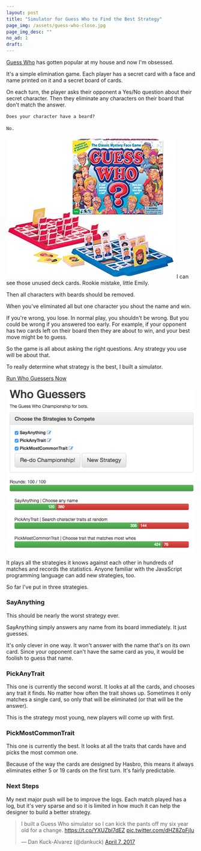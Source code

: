 ```yaml
---
layout: post
title: "Simulator for Guess Who to Find the Best Strategy"
page_img: /assets/guess-who-close.jpg
page_img_desc: ""
no_ad: 1
draft: 
---
```


<a href="http://www.amazon.com/Winning-Moves-Games-1191-Guess/dp/B00S732WJE/ref=sr_1_2?s=toys-and-games&ie=UTF8&qid=1491586221&sr=1-2&keywords=guess+who+board+game&tag=dankuck-20">Guess Who</a> has gotten popular at my house and now I'm obsessed.

It's a simple elimination game. Each player has a secret card with a face and name printed on it and a secret board of cards.

On each turn, the player asks their opponent a Yes/No question about their secret character. Then they eliminate any characters on their board that don't match the answer.

```
Does your character have a beard?

No.
```

<div class="illustration">
    <img src="/assets/guess-who.jpg" />
    I can see those unused deck cards. Rookie mistake, little Emily.
</div>

Then all characters with beards should be removed.

When you've eliminated all but one character you shout the name and win.

If you're wrong, you lose. In normal play, you shouldn't be wrong. But you could be wrong if you answered too early. For example, if your opponent has two cards left on their board then they are about to win, and your best move might be to guess.

So the game is all about asking the right questions. Any strategy you use will be about that.

To really determine what strategy is the best, I built a simulator.

<a href="https://dankuck.github.io/who-guessers/">Run Who Guessers Now</a>

<img src="/assets/Screen Shot 2017-04-05 at 5.57.47 PM.png" class="screenshot" />

It plays all the strategies it knows against each other in hundreds of matches and records the statistics. Anyone familiar with the JavaScript programming language can add new strategies, too.

So far I've put in three strategies.

### SayAnything

This should be nearly the worst strategy ever.

SayAnything simply answers any name from its board immediately. It just guesses.

It's only clever in one way. It won't answer with the name that's on its own card. Since your opponent can't have the same card as you, it would be foolish to guess that name.

### PickAnyTrait

This one is currently the second worst. It looks at all the cards, and chooses any trait it finds. No matter how often the trait shows up. Sometimes it only matches a single card, so only that will be eliminated (or that will be the answer).

This is the strategy most young, new players will come up with first.

### PickMostCommonTrait

This one is currently the best. It looks at all the traits that cards have and picks the most common one.

Because of the way the cards are designed by Hasbro, this means it always eliminates either 5 or 19 cards on the first turn. It's fairly predictable.

### Next Steps

My next major push will be to improve the logs. Each match played has a log, but it's very sparse and so it is limited in how much it can help the designer to build a better strategy.

<blockquote class="twitter-tweet" data-lang="en"><p lang="en" dir="ltr">I built a Guess Who simulator so I can kick the pants off my six year old for a change. <a href="https://t.co/YXUZbI7dEZ">https://t.co/YXUZbI7dEZ</a> <a href="https://t.co/dHZ8ZpFjIu">pic.twitter.com/dHZ8ZpFjIu</a></p>&mdash; Dan Kuck-Alvarez (@dankuck) <a href="https://twitter.com/dankuck/status/850412290876768256">April 7, 2017</a></blockquote>
<script async src="//platform.twitter.com/widgets.js" charset="utf-8"></script>

